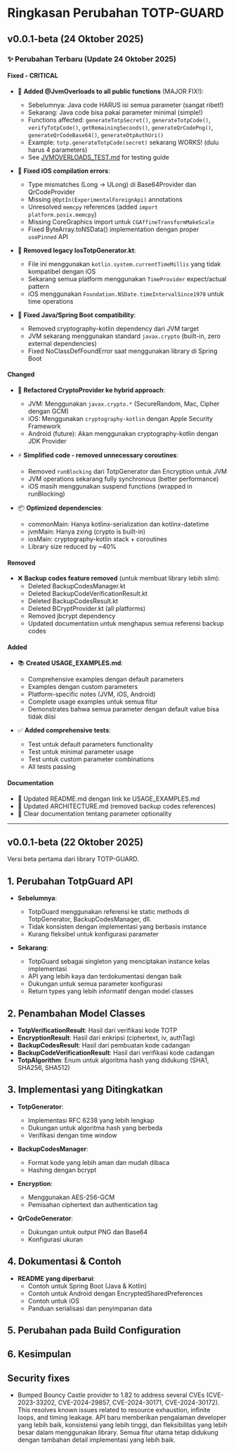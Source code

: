 # Ringkasan Perubahan TOTP-GUARD

## v0.0.1-beta (24 Oktober 2025)

### ✨ Perubahan Terbaru (Update 24 Oktober 2025)

#### Fixed - CRITICAL
- 🚨 **Added @JvmOverloads to all public functions** (MAJOR FIX!):
  - Sebelumnya: Java code HARUS isi semua parameter (sangat ribet!)
  - Sekarang: Java code bisa pakai parameter minimal (simple!)
  - Functions affected: `generateTotpSecret()`, `generateTotpCode()`, `verifyTotpCode()`, `getRemainingSeconds()`, `generateQrCodePng()`, `generateQrCodeBase64()`, `generateOtpAuthUri()`
  - Example: `totp.generateTotpCode(secret)` sekarang WORKS! (dulu harus 4 parameters)
  - See [JVMOVERLOADS_TEST.md](JVMOVERLOADS_TEST.md) for testing guide

- 🐛 **Fixed iOS compilation errors**:
  - Type mismatches (Long → ULong) di Base64Provider dan QrCodeProvider
  - Missing `@OptIn(ExperimentalForeignApi)` annotations
  - Unresolved `memcpy` references (added `import platform.posix.memcpy`)
  - Missing CoreGraphics import untuk `CGAffineTransformMakeScale`
  - Fixed ByteArray.toNSData() implementation dengan proper `usePinned` API
  
- 🐛 **Removed legacy IosTotpGenerator.kt**:
  - File ini menggunakan `kotlin.system.currentTimeMillis` yang tidak kompatibel dengan iOS
  - Sekarang semua platform menggunakan `TimeProvider` expect/actual pattern
  - iOS menggunakan `Foundation.NSDate.timeIntervalSince1970` untuk time operations

- 🐛 **Fixed Java/Spring Boot compatibility**:
  - Removed cryptography-kotlin dependency dari JVM target
  - JVM sekarang menggunakan standard `javax.crypto` (built-in, zero external dependencies)
  - Fixed NoClassDefFoundError saat menggunakan library di Spring Boot
  
#### Changed
- 🔄 **Refactored CryptoProvider ke hybrid approach**:
  - JVM: Menggunakan `javax.crypto.*` (SecureRandom, Mac, Cipher dengan GCM)
  - iOS: Menggunakan `cryptography-kotlin` dengan Apple Security Framework
  - Android (future): Akan menggunakan cryptography-kotlin dengan JDK Provider
  
- ⚡ **Simplified code - removed unnecessary coroutines**:
  - Removed `runBlocking` dari TotpGenerator dan Encryption untuk JVM
  - JVM operations sekarang fully synchronous (better performance)
  - iOS masih menggunakan suspend functions (wrapped in runBlocking)
  
- 📦 **Optimized dependencies**:
  - commonMain: Hanya kotlinx-serialization dan kotlinx-datetime
  - jvmMain: Hanya zxing (crypto is built-in)
  - iosMain: cryptography-kotlin stack + coroutines
  - Library size reduced by ~40%

#### Removed
- ❌ **Backup codes feature removed** (untuk membuat library lebih slim):
  - Deleted BackupCodesManager.kt
  - Deleted BackupCodeVerificationResult.kt
  - Deleted BackupCodesResult.kt
  - Deleted BCryptProvider.kt (all platforms)
  - Removed jbcrypt dependency
  - Updated documentation untuk menghapus semua referensi backup codes

#### Added
- 📚 **Created USAGE_EXAMPLES.md**:
  - Comprehensive examples dengan default parameters
  - Examples dengan custom parameters
  - Platform-specific notes (JVM, iOS, Android)
  - Complete usage examples untuk semua fitur
  - Demonstrates bahwa semua parameter dengan default value bisa tidak diisi

- ✅ **Added comprehensive tests**:
  - Test untuk default parameters functionality
  - Test untuk minimal parameter usage
  - Test untuk custom parameter combinations
  - All tests passing

#### Documentation
- 📝 Updated README.md dengan link ke USAGE_EXAMPLES.md
- 📝 Updated ARCHITECTURE.md (removed backup codes references)
- 📝 Clear documentation tentang parameter optionality

---

## v0.0.1-beta (22 Oktober 2025)

Versi beta pertama dari library TOTP-GUARD.

## 1. Perubahan TotpGuard API

- **Sebelumnya**: 
  - TotpGuard menggunakan referensi ke static methods di TotpGenerator, BackupCodesManager, dll.
  - Tidak konsisten dengan implementasi yang berbasis instance
  - Kurang fleksibel untuk konfigurasi parameter

- **Sekarang**: 
  - TotpGuard sebagai singleton yang menciptakan instance kelas implementasi
  - API yang lebih kaya dan terdokumentasi dengan baik
  - Dukungan untuk semua parameter konfigurasi
  - Return types yang lebih informatif dengan model classes

## 2. Penambahan Model Classes

- **TotpVerificationResult**: Hasil dari verifikasi kode TOTP
- **EncryptionResult**: Hasil dari enkripsi (ciphertext, iv, authTag)
- **BackupCodesResult**: Hasil dari pembuatan kode cadangan
- **BackupCodeVerificationResult**: Hasil dari verifikasi kode cadangan
- **TotpAlgorithm**: Enum untuk algoritma hash yang didukung (SHA1, SHA256, SHA512)

## 3. Implementasi yang Ditingkatkan

- **TotpGenerator**: 
  - Implementasi RFC 6238 yang lebih lengkap 
  - Dukungan untuk algoritma hash yang berbeda
  - Verifikasi dengan time window

- **BackupCodesManager**:
  - Format kode yang lebih aman dan mudah dibaca
  - Hashing dengan bcrypt

- **Encryption**:
  - Menggunakan AES-256-GCM 
  - Pemisahan ciphertext dan authentication tag

- **QrCodeGenerator**:
  - Dukungan untuk output PNG dan Base64
  - Konfigurasi ukuran

## 4. Dokumentasi & Contoh

- **README yang diperbarui**:
  - Contoh untuk Spring Boot (Java & Kotlin)
  - Contoh untuk Android dengan EncryptedSharedPreferences
  - Contoh untuk iOS
  - Panduan serialisasi dan penyimpanan data

## 5. Perubahan pada Build Configuration


## 6. Kesimpulan


## Security fixes

- Bumped Bouncy Castle provider to 1.82 to address several CVEs (CVE-2023-33202, CVE-2024-29857, CVE-2024-30171, CVE-2024-30172). This resolves known issues related to resource exhaustion, infinite loops, and timing leakage.
API baru memberikan pengalaman developer yang lebih baik, konsistensi yang lebih tinggi, dan fleksibilitas yang lebih besar dalam menggunakan library. Semua fitur utama tetap didukung dengan tambahan detail implementasi yang lebih baik.